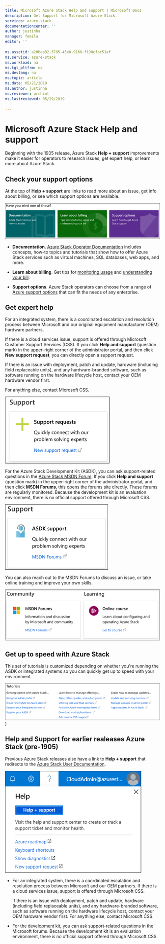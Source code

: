 ```yaml
---
title: Microsoft Azure Stack Help and support | Microsoft Docs
description: Get Support for Microsoft Azure Stack.
services: azure-stack
documentationcenter: ''
author: justinha
manager: femila
editor: ''

ms.assetid: a20bea32-3705-45e8-9168-f198cfac51af
ms.service: azure-stack
ms.workload: na
ms.tgt_pltfrm: na
ms.devlang: na
ms.topic: article
ms.date: 05/21/2019
ms.author: justinha
ms.reviewer: prchint
ms.lastreviewed: 05/29/2019

---
```

# Microsoft Azure Stack Help and support

Beginning with the 1905 release, Azure Stack **Help + support** improvements make it easier for operators to research issues, get expert help, or learn more about Azure Stack. 

## Check your support options

At the top of **Help + support** are links to read more about an issue, get info about billing, or see which support options are available. 

![Self-service support](media/azure-stack-help-and-support/get-support-tiles.png)

- **Documentation**. [Azure Stack Operator Documentation](index.yml) includes concepts, how-to topics and tutorials that show how to offer Azure Stack services such as virtual machines, SQL databases, web apps, and more. 

- **Learn about billing**. Get tips for [monitoring usage](azure-stack-usage-reporting.md) and [understanding your bill](azure-stack-billing-and-chargeback.md).

- **Support options**. Azure Stack operators can choose from a range of [Azure support options](https://aka.ms/azstacksupport) that can fit the needs of any enterprise. 

## Get expert help 

For an integrated system, there is a coordinated escalation and resolution process between Microsoft and our original equipment manufacturer (OEM) hardware partners.

If there is a cloud services issue, support is offered through Microsoft Customer Support Services (CSS). 
If you click **Help and support** (question mark) in the upper-right corner of the administrator portal, and then click **New support request**, you can directly open a support request.

If there is an issue with deployment, patch and update, hardware (including field replaceable units), and any hardware-branded software, such as software running on the hardware lifecycle host, contact your OEM hardware vendor first.

For anything else, contact Microsoft CSS.

![Get expert help for integrated systems](media/azure-stack-help-and-support/get-support-integrated.png)

For the Azure Stack Development Kit (ASDK), you can ask support-related questions in the [Azure Stack MSDN Forum](https://social.msdn.microsoft.com/Forums/azure/home?forum=azurestack). 
If you click **Help and support** (question mark) in the upper-right corner of the administrator portal, and then click **MSDN Forums**, this opens the forums site directly. 
These forums are regularly monitored. 
Because the development kit is an evaluation environment, there is no official support offered through Microsoft CSS.

![Get expert help for ASDK](media/azure-stack-help-and-support/get-support-asdk.png)

You can also reach out to the MSDN Forums to discuss an issue, or take online training and improve your own skills. 

![Get expert help](media/azure-stack-help-and-support/get-support-cards.png)


## Get up to speed with Azure Stack

This set of tutorials is customized depending on whether you're running the ASDK or integrated systems so you can quickly get up to speed with your environment. 

![Get support tutorials](media/azure-stack-help-and-support/get-support-tutorials.png)
)
## Help and Support for earlier realeases Azure Stack (pre-1905)

Previous Azure Stack releases also have a link to **Help + support** that redirects to the [Azure Stack User Documentation](https://docs.microsoft.com/azure-stack/user/).

![Get support tutorials](media/azure-stack-help-and-support/get-support-previous.png)

- For an integrated system, there is a coordinated escalation and resolution process between Microsoft and our OEM partners.
  If there is a cloud services issue, support is offered through Microsoft CSS. 

  If there is an issue with deployment, patch and update, hardware (including field replaceable units), and any hardware-branded software, such as software running on the hardware lifecycle host, contact your OEM hardware vendor first.
  For anything else, contact Microsoft CSS.

- For the development kit, you can ask support-related questions in the Microsoft forums. 
  Because the development kit is an evaluation environment, there is no official support offered through Microsoft CSS.